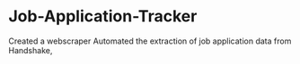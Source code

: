 # Job-Application-Tracker
Created a webscraper
Automated the extraction of  job application data from Handshake,
